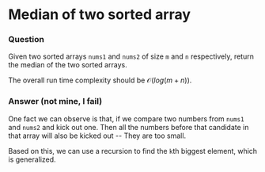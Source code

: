 # Median of two sorted array
### Question
Given two sorted arrays `nums1` and `nums2` of size `m` and `n` respectively, return the median of the two sorted arrays.

The overall run time complexity should be $\mathcal{O}(log (m+n))$.

### Answer (not mine, I fail)
One fact we can observe is that, if we compare two numbers from `nums1` and `nums2` and kick out one. Then all the numbers before that candidate in that array will also
be kicked out -- They are too small.

Based on this, we can use a recursion to find the `k`th biggest element, which is generalized.
